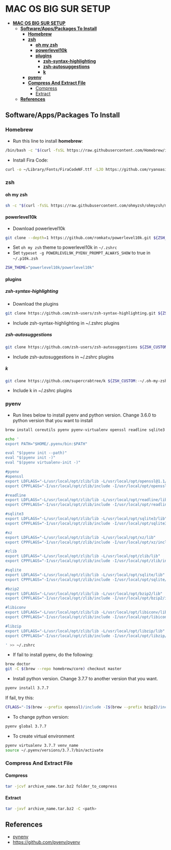 # **MAC OS BIG SUR SETUP**

- [**MAC OS BIG SUR SETUP**](#mac-os-big-sur-setup)
  - [**Software/Apps/Packages To Install**](#softwareappspackages-to-install)
    - [**Homebrew**](#homebrew)
    - [**zsh**](#zsh)
      - [**oh my zsh**](#oh-my-zsh)
      - [**powerlevel10k**](#powerlevel10k)
      - [**plugins**](#plugins)
        - [**zsh-syntax-highlighting**](#zsh-syntax-highlighting)
        - [**zsh-autosuggestions**](#zsh-autosuggestions)
        - [**k**](#k)
    - [**pyenv**](#pyenv)
    - [**Compress And Extract File**](#compress-and-extract-file)
      - [Compress](#compress)
      - [Extract](#extract)
  - [**References**](#references)

## **Software/Apps/Packages To Install**

### **Homebrew**

- Run this line to install **homebrew**:

```bash
/bin/bash -c "$(curl -fsSL https://raw.githubusercontent.com/Homebrew/install/HEAD/install.sh)"
```

- Install Fira Code:

```bash
curl -o ~/Library/Fonts/FiraCodeNF.ttf -LJO https://github.com/ryanoasis/nerd-fonts/raw/master/patched-fonts/FiraCode/Regular/complete/Fira%20Code%20Regular%20Nerd%20Font%20Complete.ttf
```

### **zsh**

#### **oh my zsh**

```bash
sh -c "$(curl -fsSL https://raw.githubusercontent.com/ohmyzsh/ohmyzsh/master/tools/install.sh)"
```

#### **powerlevel10k**

- Download powerlevel10k

```bash
git clone --depth=1 https://github.com/romkatv/powerlevel10k.git ${ZSH_CUSTOM:-$HOME/.oh-my-zsh/custom}/themes/powerlevel10k
```

- Set `oh my zsh` theme to powerlevel10k in `~/.zshrc`
- Set `typeset -g POWERLEVEL9K_PYENV_PROMPT_ALWAYS_SHOW` to true in `~/.p10k.zsh`

```bash
ZSH_THEME="powerlevel10k/powerlevel10k"
```

#### **plugins**

##### **zsh-syntax-highlighting**

- Download the plugins

```bash
git clone https://github.com/zsh-users/zsh-syntax-highlighting.git ${ZSH_CUSTOM:-~/.oh-my-zsh/custom}/plugins/zsh-syntax-highlighting
```

- Include zsh-syntax-highlighting in ~/.zshrc plugins

##### **zsh-autosuggestions**

```bash
git clone https://github.com/zsh-users/zsh-autosuggestions ${ZSH_CUSTOM:-~/.oh-my-zsh/custom}/plugins/zsh-autosuggestions
```

- Include zsh-autosuggestions in ~/.zshrc plugins

##### **k**

```bash
git clone https://github.com/supercrabtree/k ${ZSH_CUSTOM:-~/.oh-my-zsh/custom}/plugins/k
```

- Include k in ~/.zshrc plugins

### **pyenv**

- Run lines below to install pyenv and python version. Change 3.6.0 to python version that you want to install

```bash
brew install coreutils pyenv pyenv-virtualenv openssl readline sqlite3 xz zlib sqlite bzip2 libiconv libzip rust carthage libimobiledevice ios-deploy node npm appium

echo '
export PATH="$HOME/.pyenv/bin:$PATH"

eval "$(pyenv init --path)"
eval "$(pyenv init -)"
eval "$(pyenv virtualenv-init -)"

#pyenv
#openssl
export LDFLAGS="-L/usr/local/opt/zlib/lib -L/usr/local/opt/openssl@1.1/lib"
export CPPFLAGS="-I/usr/local/opt/zlib/include -I/usr/local/opt/openssl@1.1/include"

#readline
export LDFLAGS="-L/usr/local/opt/zlib/lib -L/usr/local/opt/readline/lib"
export CPPFLAGS="-I/usr/local/opt/zlib/include -I/usr/local/opt/readline/include"

#sqlite3
export LDFLAGS="-L/usr/local/opt/zlib/lib -L/usr/local/opt/sqlite3/lib"
export CPPFLAGS="-I/usr/local/opt/zlib/include -I/usr/local/opt/sqlite3/include"

#xz
export LDFLAGS="-L/usr/local/opt/zlib/lib -L/usr/local/opt/xz/lib"
export CPPFLAGS="-I/usr/local/opt/zlib/include -I/usr/local/opt/xz/include"

#zlib
export LDFLAGS="-L/usr/local/opt/zlib/lib -L/usr/local/opt/zlib/lib"
export CPPFLAGS="-I/usr/local/opt/zlib/include -I/usr/local/opt/zlib/include"

#sqlite
export LDFLAGS="-L/usr/local/opt/zlib/lib -L/usr/local/opt/sqlite/lib"
export CPPFLAGS="-I/usr/local/opt/zlib/include -I/usr/local/opt/sqlite/include"

#bzip2
export LDFLAGS="-L/usr/local/opt/zlib/lib -L/usr/local/opt/bzip2/lib"
export CPPFLAGS="-I/usr/local/opt/zlib/include -I/usr/local/opt/bzip2/include"

#libiconv
export LDFLAGS="-L/usr/local/opt/zlib/lib -L/usr/local/opt/libiconv/lib"
export CPPFLAGS="-I/usr/local/opt/zlib/include -I/usr/local/opt/libiconv/include"

#libzip
export LDFLAGS="-L/usr/local/opt/zlib/lib -L/usr/local/opt/libzip/lib"
export CPPFLAGS="-I/usr/local/opt/zlib/include -I/usr/local/opt/libzip/include"

' >> ~/.zshrc
```

- If fail to install pyenv, do the following:

```bash
brew doctor
git -C $(brew --repo homebrew/core) checkout master
```

- Install python version. Change 3.7.7 to another version that you want.

```bash
pyenv install 3.7.7
```

If fail, try this:

```bash
CFLAGS="-I$(brew --prefix openssl)/include -I$(brew --prefix bzip2)/include -I$(brew --prefix readline)/include -I$(xcrun --show-sdk-path)/usr/include" LDFLAGS="-L$(brew --prefix openssl)/lib -L$(brew --prefix readline)/lib -L$(brew --prefix zlib)/lib -L$(brew --prefix bzip2)/lib" pyenv install --patch 3.7.7 < <(curl -sSL https://github.com/python/cpython/commit/8ea6353.patch\?full_index\=1)
```

- To change python version:

```bash
pyenv global 3.7.7
```

- To create virtual environment

```bash
pyenv virtualenv 3.7.7 venv_name
source ~/.pyenv/versions/3.7.7/bin/activate
```

### **Compress And Extract File**

#### Compress

```bash
tar -jcvf archive_name.tar.bz2 folder_to_compress
```

#### Extract

```bash
tar -jxvf archive_name.tar.bz2 -C <path>
```

## **References**

- [pynenv](https://chamikakasun.medium.com/how-to-manage-multiple-python-versions-in-macos-2021-guide-f86ef81095a6)
- https://github.com/pyenv/pyenv
